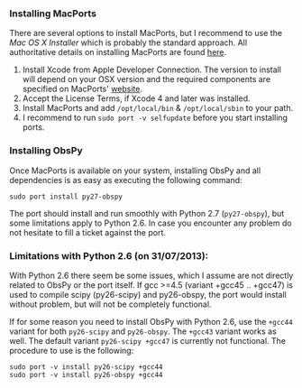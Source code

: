 ###  Installing MacPorts

There are several options to install MacPorts, but I recommend to use the _Mac OS X Installer_ which is probably the standard approach. All authoritative details on installing MacPorts are found [here](http://www.macports.org/install.php). 

1. Install Xcode from Apple Developer Connection. The version to install will depend on your OSX version and the required components are specified on MacPorts' [website](http://www.macports.org/install.php). 
1. Accept the License Terms, if Xcode 4 and later was installed.
1. Install MacPorts and add `/opt/local/bin` & `/opt/local/sbin` to your path.
1. I recommend to run `sudo port -v selfupdate` before you start installing ports.

### Installing ObsPy

Once MacPorts is available on your system, installing ObsPy and all dependencies is as easy as executing the following command:

    sudo port install py27-obspy

The port should install and run smoothly with Python 2.7 (`py27-obspy`), but some limitations apply to Python 2.6. In case you encounter any problem do not hesitate to fill a ticket against the port. 

### Limitations with Python 2.6 (on 31/07/2013):

With Python 2.6 there seem be some issues, which I assume are not directly related to ObsPy or the port itself. If gcc >=4.5 (variant +gcc45 .. +gcc47) is used to compile scipy (py26-scipy) and py26-obspy, the port would install without problem, but will not be completely functional. 

If for some reason you need to install ObsPy with Python 2.6, use the `+gcc44` variant for both `py26-scipy`  and `py26-obspy`. The `+gcc43` variant works as well. The default variant `py26-scipy +gcc47` is currently not functional. The procedure to use is the following:

    sudo port -v install py26-scipy +gcc44 
    sudo port -v install py26-obspy +gcc44
